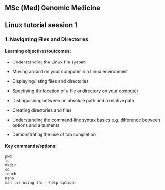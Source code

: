 ## MSc (Med) Genomic Medicine

## Linux tutorial session 1

### 1. Navigating Files and Directories 

#### Learning objectives/outcomes: 
- Understanding the Linux file system

- Moving around on your computer in a Linux environment

- Displaying/listing files and directories

- Specifying the location of a file or directory on your computer

- Distinguishing between an absolute path and a relative path

- Creating directories and files

- Understanding the command-line syntax basics e.g. difference between options and arguments

- Demonstrating the use of tab completion

#### Key commands/options:
```
pwd
ls
mkdir
cd
touch
nano
man (vs using the --help option)
```

